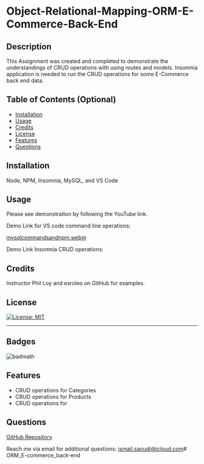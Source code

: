 # Object-Relational-Mapping-ORM-E-Commerce-Back-End

## Description

This Assignment was created and completed to demonstrate the understandings of CRUD operations with using routes and models. Insomnia application is needed to run the CRUD operations for some E-Commerce back end data.

## Table of Contents (Optional)

- [Installation](#installation)
- [Usage](#usage)
- [Credits](#credits)
- [License](#license)
- [Features](#features)
- [Questions](#questions)

## Installation

Node, NPM, Insomnia, MySQL, and VS Code

## Usage

Please see demonstration by following the YouTube link. 

Demo Link for VS code command line operations: 

[mysqlcommandsandnpm.webm](https://user-images.githubusercontent.com/96844004/188932622-e7468666-d19d-4173-a152-1449556783d0.webm)

Demo Link Insomnia CRUD operations: 

## Credits

Instructor Phil Loy and esroleo on GitHub for examples.

## License

[![License: MIT](https://img.shields.io/badge/License-MIT-yellow.svg)](https://opensource.org/licenses/MIT)

---

## Badges

![badmath](https://img.shields.io/badge/JavaScript-100%25-yellow)

## Features

* CRUD operations for Categories
* CRUD operations for Products
* CRUD operations for  

## Questions

[GitHub Repository](https://github.com/ismailsaoudi/ORM_E-commerce_back-end)

Reach me via email for additional questions: ismail.saoudi@icloud.com# ORM_E-commerce_back-end
